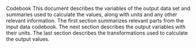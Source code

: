 Codebook
This document describes the variables of the output data set and summaries used to calculate the values, along with units and any other relevant information. The first section summarizes relevant parts from the input data codebook. The next section describes the output variables with their units. The last section describes the transformations used to calculate the output values.
